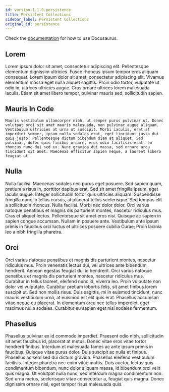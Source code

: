 ```yaml
---
id: version-1.1.0-persistence
title: Persistent Collections
sidebar_label: Persistent Collections
original_id: persistence
---
```


Check the [documentation](https://docusaurus.io) for how to use Docusaurus.

## Lorem

Lorem ipsum dolor sit amet, consectetur adipiscing elit. Pellentesque elementum dignissim ultricies. Fusce rhoncus ipsum tempor eros aliquam consequat. Lorem ipsum dolor sit amet, consectetur adipiscing elit. Vivamus elementum massa eget nulla aliquet sagittis. Proin odio tortor, vulputate ut odio in, ultrices ultricies augue. Cras ornare ultrices lorem malesuada iaculis. Etiam sit amet libero tempor, pulvinar mauris sed, sollicitudin sapien.

## Mauris In Code

```
Mauris vestibulum ullamcorper nibh, ut semper purus pulvinar ut. Donec volutpat orci sit amet mauris malesuada, non pulvinar augue aliquam. Vestibulum ultricies at urna ut suscipit. Morbi iaculis, erat at imperdiet semper, ipsum nulla sodales erat, eget tincidunt justo dui quis justo. Pellentesque dictum bibendum diam at aliquet. Sed pulvinar, dolor quis finibus ornare, eros odio facilisis erat, eu rhoncus nunc dui sed ex. Nunc gravida dui massa, sed ornare arcu tincidunt sit amet. Maecenas efficitur sapien neque, a laoreet libero feugiat ut.
```

## Nulla

Nulla facilisi. Maecenas sodales nec purus eget posuere. Sed sapien quam, pretium a risus in, porttitor dapibus erat. Sed sit amet fringilla ipsum, eget iaculis augue. Integer sollicitudin tortor quis ultricies aliquam. Suspendisse fringilla nunc in tellus cursus, at placerat tellus scelerisque. Sed tempus elit a sollicitudin rhoncus. Nulla facilisi. Morbi nec dolor dolor. Orci varius natoque penatibus et magnis dis parturient montes, nascetur ridiculus mus. Cras et aliquet lectus. Pellentesque sit amet eros nisi. Quisque ac sapien in sapien congue accumsan. Nullam in posuere ante. Vestibulum ante ipsum primis in faucibus orci luctus et ultrices posuere cubilia Curae; Proin lacinia leo a nibh fringilla pharetra.

## Orci

Orci varius natoque penatibus et magnis dis parturient montes, nascetur ridiculus mus. Proin venenatis lectus dui, vel ultrices ante bibendum hendrerit. Aenean egestas feugiat dui id hendrerit. Orci varius natoque penatibus et magnis dis parturient montes, nascetur ridiculus mus. Curabitur in tellus laoreet, eleifend nunc id, viverra leo. Proin vulputate non dolor vel vulputate. Curabitur pretium lobortis felis, sit amet finibus lorem suscipit ut. Sed non mollis risus. Duis sagittis, mi in euismod tincidunt, nunc mauris vestibulum urna, at euismod est elit quis erat. Phasellus accumsan vitae neque eu placerat. In elementum arcu nec tellus imperdiet, eget maximus nulla sodales. Curabitur eu sapien eget nisl sodales fermentum.

## Phasellus

Phasellus pulvinar ex id commodo imperdiet. Praesent odio nibh, sollicitudin sit amet faucibus id, placerat at metus. Donec vitae eros vitae tortor hendrerit finibus. Interdum et malesuada fames ac ante ipsum primis in faucibus. Quisque vitae purus dolor. Duis suscipit ac nulla et finibus. Phasellus ac sem sed dui dictum gravida. Phasellus eleifend vestibulum facilisis. Integer pharetra nec enim vitae mattis. Duis auctor, lectus quis condimentum bibendum, nunc dolor aliquam massa, id bibendum orci velit quis magna. Ut volutpat nulla nunc, sed interdum magna condimentum non. Sed urna metus, scelerisque vitae consectetur a, feugiat quis magna. Donec dignissim ornare nisl, eget tempor risus malesuada quis.
